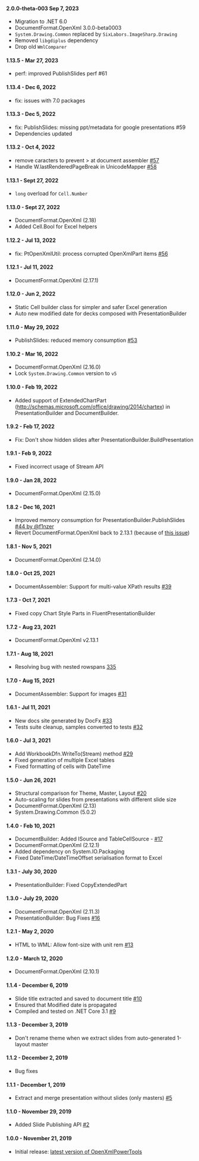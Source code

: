 #### 2.0.0-theta-003 Sep 7, 2023
- Migration to .NET 6.0
- DocumentFormat.OpenXml 3.0.0-beta0003
- `System.Drawing.Common` replaced by `SixLabors.ImageSharp.Drawing`
- Removed `libgdiplus` dependency
- Drop old `WmlComparer`

#### 1.13.5 - Mar 27, 2023
- perf: improved PublishSlides perf #61

#### 1.13.4 - Dec 6, 2022
- fix: issues with 7.0 packages

#### 1.13.3 - Dec 5, 2022
- fix: PublishSlides: missing ppt/metadata for google presentations #59
- Dependencies updated

#### 1.13.2 - Oct 4, 2022
- remove caracters to prevent > at document assembler [#57](https://github.com/sergey-tihon/Clippit/pull/57)
- Handle W.lastRenderedPageBreak in UnicodeMapper [#58](https://github.com/sergey-tihon/Clippit/pull/58)

#### 1.13.1 - Sept 27, 2022
- `long` overload for `Cell.Number`

#### 1.13.0 - Sept 27, 2022
- DocumentFormat.OpenXml (2.18)
- Added Cell.Bool for Excel helpers

#### 1.12.2 - Jul 13, 2022
- fix: PtOpenXmlUtil: process corrupted OpenXmlPart items [#56](https://github.com/sergey-tihon/Clippit/pull/56)

#### 1.12.1 - Jul 11, 2022
- DocumentFormat.OpenXml (2.17.1)

#### 1.12.0 - Jun 2, 2022
- Static Cell builder class for simpler and safer Excel generation
- Auto new modified date for decks composed with PresentationBuilder

#### 1.11.0 - May 29, 2022
- PublishSlides: reduced memory consumption [#53](https://github.com/sergey-tihon/Clippit/pull/53)

#### 1.10.2 - Mar 16, 2022
- DocumentFormat.OpenXml (2.16.0)
- Lock `System.Drawing.Common` version to `v5`

#### 1.10.0 - Feb 19, 2022
- Added support of ExtendedChartPart (http://schemas.microsoft.com/office/drawing/2014/chartex) in PresentationBuilder and DocumentBuilder.

#### 1.9.2 - Feb 17, 2022
- Fix: Don't show hidden slides after PresentationBuilder.BuildPresentation

#### 1.9.1 - Feb 9, 2022
- Fixed incorrect usage of Stream API

#### 1.9.0 - Jan 28, 2022
- DocumentFormat.OpenXml (2.15.0)

#### 1.8.2 - Dec 16, 2021
- Improved memory consumption for PresentationBuilder.PublishSlides [#44 by @f1nzer](https://github.com/sergey-tihon/Clippit/pull/44)
- Revert DocumentFormat.OpenXml back to 2.13.1 (because of [this issue](https://github.com/OfficeDev/Open-XML-SDK/issues/1069))

#### 1.8.1 - Nov 5, 2021
- DocumentFormat.OpenXml (2.14.0)

#### 1.8.0 - Oct 25, 2021
- DocumentAssembler: Support for multi-value XPath results [#39](https://github.com/sergey-tihon/Clippit/pull/39)

#### 1.7.3 - Oct 7, 2021
- Fixed copy Chart Style Parts in FluentPresentationBuilder

#### 1.7.2 - Aug 23, 2021
- DocumentFormat.OpenXml v2.13.1

#### 1.7.1 - Aug 18, 2021
- Resolving bug with nested rowspans [335](https://github.com/sergey-tihon/Clippit/pull/35)

#### 1.7.0 - Aug 15, 2021
- DocumentAssembler: Support for images [#31](https://github.com/sergey-tihon/Clippit/pull/31)

#### 1.6.1 - Jul 11, 2021
- New docs site generated by DocFx [#33](https://github.com/sergey-tihon/Clippit/pull/33)
- Tests suite cleanup, samples converted to tests [#32](https://github.com/sergey-tihon/Clippit/pull/32)

#### 1.6.0 - Jul 3, 2021
- Add WorkbookDfn.WriteTo(Stream) method [#29](https://github.com/sergey-tihon/Clippit/pull/29)
- Fixed generation of multiple Excel tables
- Fixed formatting of cells with DateTime

#### 1.5.0 - Jun 26, 2021
- Structural comparison for Theme, Master, Layout [#20](https://github.com/sergey-tihon/Clippit/pull/20)
- Auto-scaling for slides from presentations with different slide size
- DocumentFormat.OpenXml (2.13)
- System.Drawing.Common (5.0.2)

#### 1.4.0 - Feb 10, 2021
- DocumentBuilder: Added ISource and TableCellSource - [#17](https://github.com/sergey-tihon/Clippit/pull/17)
- DocumentFormat.OpenXml (2.12.1)
- Added dependency on System.IO.Packaging
- Fixed DateTime/DateTimeOffset serialisation format to Excel

#### 1.3.1 - July 30, 2020
- PresentationBuilder: Fixed CopyExtendedPart

#### 1.3.0 - July 29, 2020
- DocumentFormat.OpenXml (2.11.3)
- PresentationBuilder: Bug Fixes [#16](https://github.com/sergey-tihon/Clippit/pull/16)

#### 1.2.1 - May 2, 2020
- HTML to WML: Allow font-size with unit rem [#13](https://github.com/sergey-tihon/Clippit/pull/13)

#### 1.2.0 - March 12, 2020
- DocumentFormat.OpenXml (2.10.1)

#### 1.1.4 - December 6, 2019
- Slide title extracted and saved to document title [#10](https://github.com/sergey-tihon/Clippit/pull/10)
- Ensured that Modified date is propagated
- Compiled and tested on .NET Core 3.1 [#9](https://github.com/sergey-tihon/Clippit/pull/9)

#### 1.1.3 - December 3, 2019
- Don't rename theme when we extract slides from auto-generated 1-layout master

#### 1.1.2 - December 2, 2019
- Bug fixes

#### 1.1.1 - December 1, 2019
- Extract and merge presentation without slides (only masters) [#5](https://github.com/sergey-tihon/Clippit/pull/5)

#### 1.1.0 - November 29, 2019
- Added Slide Publishing API [#2](https://github.com/sergey-tihon/Clippit/pull/2)

#### 1.0.0 - November 21, 2019
- Initial release: [latest version of OpenXmlPowerTools](https://github.com/EricWhiteDev/Open-Xml-PowerTools/tree/6e56a5f5cf662f3bd3da87945a5d3ed2329964ff)
